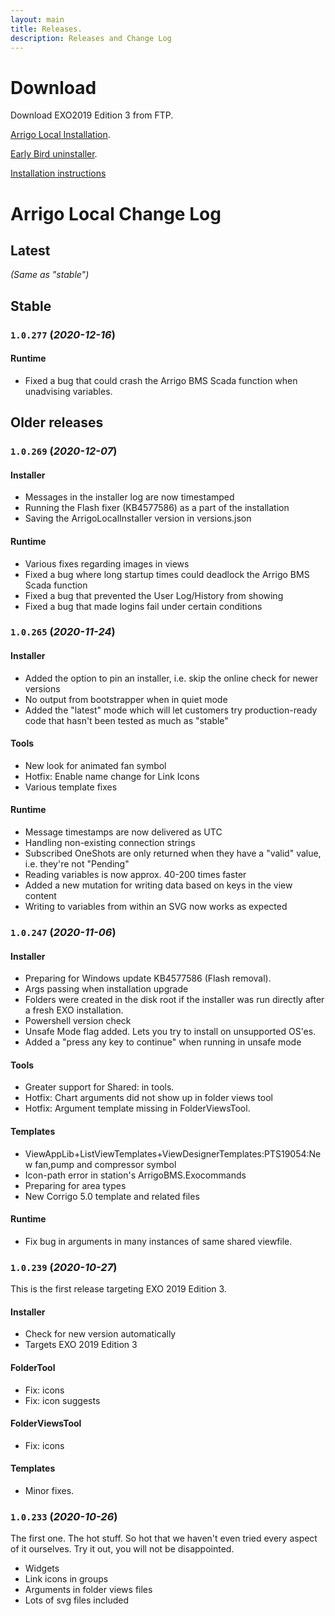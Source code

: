 ```yaml
---
layout: main
title: Releases.
description: Releases and Change Log
---
```

# Download

Download EXO2019 Edition 3 from FTP.

[Arrigo Local Installation](https://arrigo.blob.core.windows.net/arrigo/ArrigoLocalInstaller.exe).

[Early Bird uninstaller](https://arrigo.blob.core.windows.net/arrigo/ArrigoEarlybirdUninstaller-1.0.19.exe).

[Installation instructions](./prereq.html)

# Arrigo Local Change Log

## Latest

*(Same as "stable")*

## Stable

### `1.0.277` (*2020-12-16*)


#### Runtime

- Fixed a bug that could crash the Arrigo BMS Scada function when unadvising variables.


## Older releases

### `1.0.269` (*2020-12-07*)

#### Installer

- Messages in the installer log are now timestamped
- Running the Flash fixer (KB4577586) as a part of the installation
- Saving the ArrigoLocalInstaller version in versions.json


#### Runtime

- Various fixes regarding images in views
- Fixed a bug where long startup times could deadlock the Arrigo BMS Scada function
- Fixed a bug that prevented the User Log/History from showing
- Fixed a bug that made logins fail under certain conditions

### `1.0.265` (*2020-11-24*)

#### Installer

- Added the option to pin an installer, i.e. skip the online check for newer versions
- No output from bootstrapper when in quiet mode
- Added the "latest" mode which will let customers try production-ready code that hasn't been tested as much as "stable"

#### Tools

- New look for animated fan symbol
- Hotfix: Enable name change for Link Icons
- Various template fixes


#### Runtime

- Message timestamps are now delivered as UTC
- Handling non-existing connection strings
- Subscribed OneShots are only returned when they have a "valid" value, i.e. they're not "Pending"
- Reading variables is now approx. 40-200 times faster
- Added a new mutation for writing data based on keys in the view content
- Writing to variables from within an SVG now works as expected

### `1.0.247` (*2020-11-06*)

#### Installer

- Preparing for Windows update KB4577586 (Flash removal). 
- Args passing when installation upgrade
- Folders were created in the disk root if the installer was run directly after a fresh EXO installation.
- Powershell version check
- Unsafe Mode flag added. Lets you try to install on unsupported OS'es. 
- Added a "press any key to continue" when running in unsafe mode

#### Tools

- Greater support for Shared: in tools. 
- Hotfix: Chart arguments did not show up in folder views tool
- Hotfix: Argument template missing in FolderViewsTool.

#### Templates

- ViewAppLib+ListViewTemplates+ViewDesignerTemplates:PTS19054:New fan,pump and compressor symbol
- Icon-path error in station's ArrigoBMS.Exocommands
- Preparing for area types
- New Corrigo 5.0 template and related files


#### Runtime

- Fix bug in arguments in many instances of same shared viewfile. 

### `1.0.239` (*2020-10-27*)

This is the first release targeting EXO 2019 Edition 3. 

#### Installer 
- Check for new version automatically
- Targets EXO 2019 Edition 3

#### FolderTool
- Fix: icons
- Fix: icon suggests

#### FolderViewsTool
- Fix: icons

#### Templates
- Minor fixes.

### `1.0.233` (*2020-10-26*)
The first one. The hot stuff. So hot that we haven't even tried every aspect of it ourselves. Try it out, you will not be disappointed.
- Widgets
- Link icons in groups
- Arguments in folder views files
- Lots of svg files included
